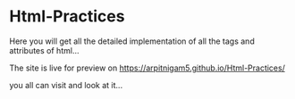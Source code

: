 # Html-Practices 

Here you will get all the detailed implementation of all the tags and attributes of html... 

The site is live for preview on https://arpitnigam5.github.io/Html-Practices/ 

you all can visit and look at it...

